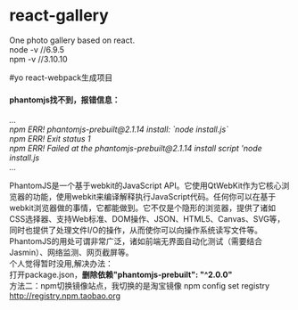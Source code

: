 # react-gallery
One photo gallery based on react.</br>
node -v //6.9.5</br>
npm -v //3.10.10</br>

#yo react-webpack生成项目
<h4>phantomjs找不到，报错信息：</h4>
<i>
...</br>
npm ERR! phantomjs-prebuilt@2.1.14 install: `node install.js`</br>
npm ERR! Exit status 1</br>
npm ERR! Failed at the phantomjs-prebuilt@2.1.14 install script 'node install.js</br>
...
</i>

PhantomJS是一个基于webkit的JavaScript API。它使用QtWebKit作为它核心浏览器的功能，使用webkit来编译解释执行JavaScript代码。任何你可以在基于webkit浏览器做的事情，它都能做到。它不仅是个隐形的浏览器，提供了诸如CSS选择器、支持Web标准、DOM操作、JSON、HTML5、Canvas、SVG等，同时也提供了处理文件I/O的操作，从而使你可以向操作系统读写文件等。PhantomJS的用处可谓非常广泛，诸如前端无界面自动化测试（需要结合Jasmin）、网络监测、网页截屏等。</br>
个人觉得暂时没用,解决办法：</br>
打开package.json，<b>删除依赖"phantomjs-prebuilt": "^2.0.0"</b></br>
方法二：npm切换镜像站点，我切换的是淘宝镜像 npm config set registry http://registry.npm.taobao.org
